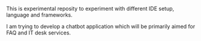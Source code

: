 This is experimental reposity to experiment with different IDE setup, language and frameworks.

I am trying to develop a chatbot application which will be primarily aimed for FAQ and IT desk services.